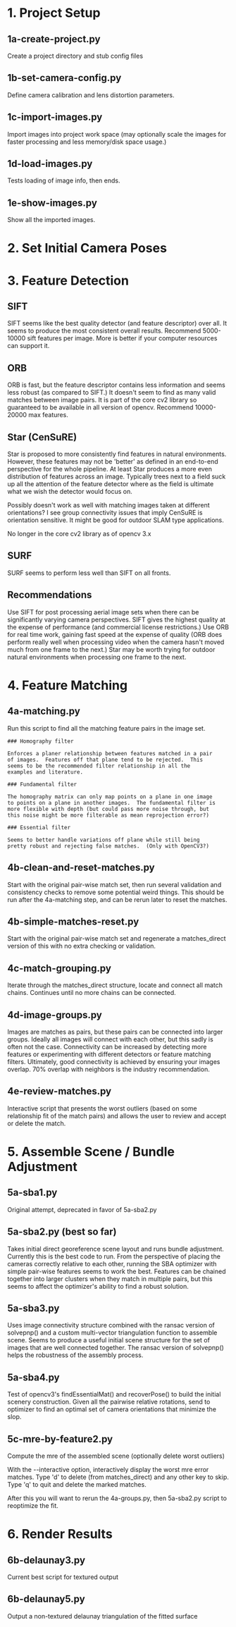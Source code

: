 # 1. Project Setup

## 1a-create-project.py

Create a project directory and stub config files

## 1b-set-camera-config.py

Define camera calibration and lens distortion parameters.

## 1c-import-images.py

Import images into project work space (may optionally scale the images for
faster processing and less memory/disk space usage.)

## 1d-load-images.py

Tests loading of image info, then ends.

## 1e-show-images.py

Show all the imported images.


# 2. Set Initial Camera Poses

# 3. Feature Detection

  ## SIFT

  SIFT seems like the best quality detector (and feature descriptor)
  over all.  It seems to produce the most consistent overall results.
  Recommend 5000-10000 sift features per image.  More is better if
  your computer resources can support it.

  ## ORB

  ORB is fast, but the feature descriptor contains less information
  and seems less robust (as compared to SIFT.)  It doesn't seem to
  find as many valid matches between image pairs.  It is part of the
  core cv2 library so guaranteed to be available in all version of
  opencv.  Recommend 10000-20000 max features.

  ## Star (CenSuRE)

  Star is proposed to more consistently find features in natural
  environments.  However, these features may not be 'better' as
  defined in an end-to-end perspective for the whole pipeline.  At
  least Star produces a more even distribution of features across an
  image.  Typically trees next to a field suck up all the attention of
  the feature detector where as the field is ultimate what we wish the
  detector would focus on.

  Possibly doesn't work as well with matching images taken at
  different orientations?  I see group connectivity issues that imply
  CenSuRE is orientation sensitive.  It might be good for outdoor SLAM
  type applications.

  No longer in the core cv2 library as of opencv 3.x
   
  ## SURF

  SURF seems to perform less well than SIFT on all fronts.

  ## Recommendations

  Use SIFT for post processing aerial image sets when there can be
  significantly varying camera perspectives.  SIFT gives the highest
  quality at the expense of performance (and commercial license
  restrictions.)  Use ORB for real time work, gaining fast speed at
  the expense of quality (ORB does perform really well when processing
  video when the camera hasn't moved much from one frame to the next.)
  Star may be worth trying for outdoor natural environments when
  processing one frame to the next.

# 4. Feature Matching

  ## 4a-matching.py

  Run this script to find all the matching feature pairs in the image set.
  
    ### Homography filter

    Enforces a planer relationship between features matched in a pair
    of images.  Features off that plane tend to be rejected.  This
    seems to be the recommended filter relationship in all the
    examples and literature.

    ### Fundamental filter

    The homography matrix can only map points on a plane in one image
    to points on a plane in another images.  The fundamental filter is
    more flexible with depth (but could pass more noise through, but
    this noise might be more filterable as mean reprojection error?)
    
    ### Essential filter

    Seems to better handle variations off plane while still being
    pretty robust and rejecting false matches.  (Only with OpenCV3?)

  ## 4b-clean-and-reset-matches.py

  Start with the original pair-wise match set, then run several
  validation and consistency checks to remove some potential weird
  things.  This should be run after the 4a-matching step, and can be
  rerun later to reset the matches.
  
  ## 4b-simple-matches-reset.py

  Start with the original pair-wise match set and regenerate a
  matches_direct version of this with no extra checking or validation.

  ## 4c-match-grouping.py

  Iterate through the matches_direct structure, locate and connect all
  match chains.  Continues until no more chains can be connected.
  
  ## 4d-image-groups.py

  Images are matches as pairs, but these pairs can be connected into
  larger groups.  Ideally all images will connect with each other, but
  this sadly is often not the case.  Connectivity can be increased by
  detecting more features or experimenting with different detectors or
  feature matching filters.  Ultimately, good connectivity is achieved
  by ensuring your images overlap.  70% overlap with neighbors is the
  industry recommendation.

  ## 4e-review-matches.py

  Interactive script that presents the worst outliers (based on some
  relationship fit of the match pairs) and allows the user to review
  and accept or delete the match.  

# 5. Assemble Scene / Bundle Adjustment

  ## 5a-sba1.py

  Original attempt, deprecated in favor of 5a-sba2.py

  ## 5a-sba2.py (best so far)

  Takes initial direct georeference scene layout and runs bundle
  adjustment.  Currently this is the best code to run.  From the
  perspective of placing the cameras correctly relative to each other,
  running the SBA optimizer with simple pair-wise features seems to
  work the best.  Features can be chained together into larger
  clusters when they match in multiple pairs, but this seems to affect
  the optimizer's ability to find a robust solution.

  ## 5a-sba3.py

  Uses image connectivity structure combined with the ransac version
  of solvepnp() and a custom multi-vector triangulation function to
  assemble scene.  Seems to produce a useful initial scene structure
  for the set of images that are well connected together.  The ransac
  version of solvepnp() helps the robustness of the assembly process.

  ## 5a-sba4.py

  Test of opencv3's findEssentialMat() and recoverPose() to build the
  initial scenery construction.  Given all the pairwise relative
  rotations, send to optimizer to find an optimal set of camera
  orientations that minimize the slop.

  ## 5c-mre-by-feature2.py

  Compute the mre of the assembled scene (optionally delete worst
  outliers)

  With the --interactive option, interactively display the worst mre error
  matches.  Type 'd' to delete (from matches_direct) and any other key
  to skip.  Type 'q' to quit and delete the marked matches.

  After this you will want to rerun the 4a-groups.py, then 5a-sba2.py
  script to reoptimize the fit.


# 6. Render Results

  ## 6b-delaunay3.py

  Current best script for textured output

  ## 6b-delaunay5.py

  Output a non-textured delaunay triangulation of the fitted surface
